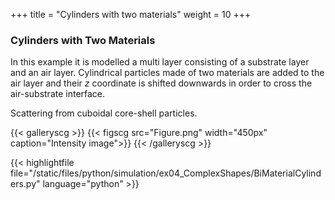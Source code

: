 +++
title = "Cylinders with two materials"
weight = 10
+++

### Cylinders with Two Materials

In this example it is modelled a multi layer consisting of a substrate layer and an air layer. 
Cylindrical particles made of two materials are added to the air layer and their $z$ coordinate is shifted downwards in order to cross the air-substrate interface.

Scattering from cuboidal core-shell particles.


{{< galleryscg >}}
{{< figscg src="Figure.png" width="450px" caption="Intensity image">}}
{{< /galleryscg >}}

{{< highlightfile file="/static/files/python/simulation/ex04_ComplexShapes/BiMaterialCylinders.py" language="python" >}}
